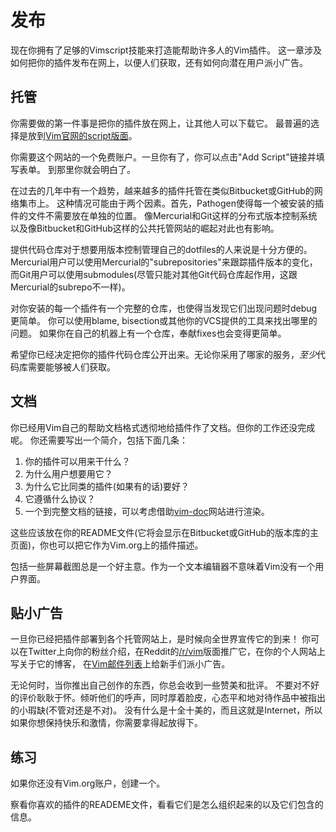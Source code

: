 发布
============

现在你拥有了足够的Vimscript技能来打造能帮助许多人的Vim插件。
这一章涉及如何把你的插件发布在网上，以便人们获取，还有如何向潜在用户派小广告。

托管
-------

你需要做的第一件事是把你的插件放在网上，让其他人可以下载它。
最普遍的选择是放到[Vim官网的script版面][vimorg]。

你需要这个网站的一个免费账户。一旦你有了，你可以点击"Add Script"链接并填写表单。
到那里你就会明白了。

在过去的几年中有一个趋势，越来越多的插件托管在类似Bitbucket或GitHub的网络集市上。
这种情况可能由于两个因素。首先，Pathogen使得每一个被安装的插件的文件不需要放在单独的位置。
像Mercurial和Git这样的分布式版本控制系统以及像Bitbucket和GitHub这样的公共托管网站的崛起对此也有影响。

提供代码仓库对于想要用版本控制管理自己的dotfiles的人来说是十分方便的。
Mercurial用户可以使用Mercurial的"subrepositories"来跟踪插件版本的变化，
而Git用户可以使用submodules(尽管只能对其他Git代码仓库起作用，这跟Mercurial的subrepo不一样)。

对你安装的每一个插件有一个完整的仓库，也使得当发现它们出现问题时debug更简单。
你可以使用blame, bisection或其他你的VCS提供的工具来找出哪里的问题。
如果你在自己的机器上有一个仓库，奉献fixes也会变得更简单。

希望你已经决定把你的插件代码仓库公开出来。无论你采用了哪家的服务，*至少*代码库需要能够被人们获取。

[vimorg]: http://www.vim.org/scripts/

文档
-------------

你已经用Vim自己的帮助文档格式透彻地给插件作了文档。但你的工作还没完成呢。
你还需要写出一个简介，包括下面几条：

1. 你的插件可以用来干什么？
2. 为什么用户想要用它？
3. 为什么它比同类的插件(如果有的话)要好？
4. 它遵循什么协议？
5. 一个到完整文档的链接，可以考虑借助[vim-doc][]网站进行渲染。

这些应该放在你的README文件(它将会显示在Bitbucket或GitHub的版本库的主页面)，你也可以把它作为Vim.org上的插件描述。

包括一些屏幕截图总是一个好主意。作为一个文本编辑器不意味着Vim没有一个用户界面。

[vim-doc]: http://vim-doc.heroku.com/

贴小广告
---------

一旦你已经把插件部署到各个托管网站上，是时候向全世界宣传它的到来！
你可以在Twitter上向你的粉丝介绍，在Reddit的[/r/vim][rvim]版面推广它，在你的个人网站上写关于它的博客，
在[Vim邮件列表][vimml]上给新手们派小广告。

无论何时，当你推出自己创作的东西，你总会收到一些赞美和批评。
不要对不好的评价耿耿于怀。倾听他们的呼声，同时厚着脸皮，心态平和地对待作品中被指出的小瑕缺(不管对还是不对)。
没有什么是十全十美的，而且这就是Internet，所以如果你想保持快乐和激情，你需要拿得起放得下。

[rvim]: http://reddit.com/r/vim/
[vimml]: http://www.vim.org/maillist.php

练习
---------

如果你还没有Vim.org账户，创建一个。

察看你喜欢的插件的READEME文件，看看它们是怎么组织起来的以及它们包含的信息。


